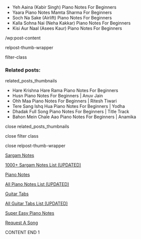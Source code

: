 
* Yeh Aaina (Kabir Singh) Piano Notes For Beginners
* Yaara Piano Notes Mamta Sharma For Beginners
* Soch Na Sake (Airlift) Piano Notes For Beginners
* Kalla Sohna Nai (Neha Kakkar) Piano Notes For Beginners
* Kisi Aur Naal (Asees Kaur) Piano Notes For Beginners

/wp:post-content

relpost-thumb-wrapper

filter-class

### Related posts:

related_posts_thumbnails

* Hare Krishna Hare Rama Piano Notes For Beginners
* Husn Piano Notes For Beginners | Anuv Jain
* Ohh Maa Piano Notes For Beginners | Ritesh Tiwari
* Tere Sang Ishq Hua Piano Notes For Beginners | Yodha
* Dhadak Full Song Piano Notes For Beginners | Title Track
* Bahon Mein Chale Aao Piano Notes For Beginners | Anamika

close related_posts_thumbnails

close filter class

close relpost-thumb-wrapper

[Sargam Notes](https://www.notationsworld.com/sargam-notes.html)

[1000+ Sargam Notes List (UPDATED)](https://www.notationsworld.com/all-songs-list-sargam-notes.html)

[Piano Notes](https://www.notationsworld.com/piano-notes.html)

[All Piano Notes List (UPDATED)](https://www.notationsworld.com/all-songs-list-piano-notes.html)

[Guitar Tabs](https://www.notationsworld.com/guitar-tabs.html)

[All Guitar Tabs List (UPDATED)](https://www.notationsworld.com/all-songs-list-guitar-tabs.html)

[Super Easy Piano Notes](https://studywall.in/)

[Request A Song](https://www.notationsworld.com/request-a-song.html)

CONTENT END 1

